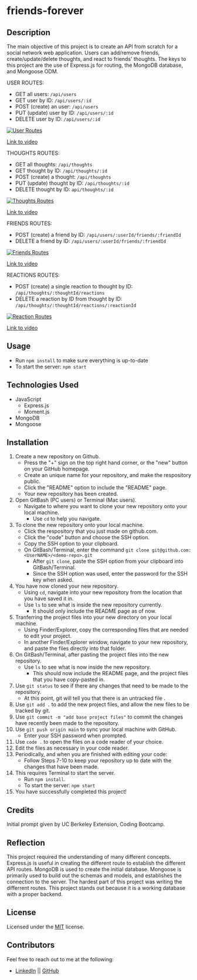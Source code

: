 # friends-forever

## Description

The main objective of this project is to create an API from scratch for a social network web application. Users can add/remove friends, create/update/delete thoughts, and react to friends' thoughts. The keys to this project are the use of Express.js for routing, the MongoDB database, and Mongoose ODM. 

USER ROUTES:
* GET all users: `/api/users`
* GET user by ID: `/api/users/:id`
* POST (create) an user: `/api/users`
* PUT (update) user by ID: `/api/users/:id` 
* DELETE user by ID: `/api/users/:id`

[![User Routes](./assets/userRoutes.gif)](https://drive.google.com/file/d/1cJOf6A5Tw4K7Nw_dq4Z0hl7aFAm7NnCk/view?usp=sharing "video")

[Link to video](https://drive.google.com/file/d/1cJOf6A5Tw4K7Nw_dq4Z0hl7aFAm7NnCk/view?usp=sharing)

THOUGHTS ROUTES: 
* GET all thoughts: `/api/thoughts`
* GET thought by ID: `/api/thoughts/:id`
* POST (create) a thought: `/api/thoughts`
* PUT (update) thought by ID: `/api/thoughts/:id`
* DELETE thought by ID: `api/thoughts/:id`

[![Thoughts Routes](./assets/thoughtsRoutes.gif)](https://drive.google.com/file/d/1qMnr_ac9gsqyugD8cOqGyXFeXbFEj8_W/view?usp=sharing "video")

[Link to video](https://drive.google.com/file/d/1qMnr_ac9gsqyugD8cOqGyXFeXbFEj8_W/view?usp=sharing)

FRIENDS ROUTES: 
* POST (create) a friend by ID: `/api/users/:userId/friends/:friendId` 
* DELETE a friend by ID: `/api/users/:userId/friends/:friendId` 

[![Friends Routes](./assets/friendsRoutes.gif)](https://drive.google.com/file/d/1Fx6NWxSPixuCTAO4NeGcvOIfDrKyo54l/view "video")

[Link to video](https://drive.google.com/file/d/1Fx6NWxSPixuCTAO4NeGcvOIfDrKyo54l/view)

REACTIONS ROUTES: 
* POST (create) a single reaction to thought by ID: `/api/thoughts/:thoughtId/reactions`
* DELETE a reaction by ID from thought by ID: `/api/thoughts/:thoughtId/reactions/:reactionId`
 
[![Reaction Routes](./assets/reactionRoutes.gif)](https://drive.google.com/file/d/1sXgXO2qhz3DYhy0KfZDRRkDvPMNL0fCY/view "video")

[Link to video](https://drive.google.com/file/d/1sXgXO2qhz3DYhy0KfZDRRkDvPMNL0fCY/view)

## Usage
* Run `npm install` to make sure everything is up-to-date
* To start the server: `npm start` 

## Technologies Used
* JavaScript
    * Express.js
    * Moment.js
* MongoDB
* Mongoose 

## Installation

1. Create a new repository on Github. 
    - Press the "+" sign on the top right hand corner, or the "new" button on your GitHub homepage. 
    - Create an unique name for your repository, and make the respository public. 
    - Click the "README" option to include the "README" page. 
    - Your new repository has been created.
2. Open GitBash (PC users) or Terminal (Mac users).
    - Navigate to where you want to clone your new repository onto your local machine. 
        - Use `cd` to help you navigate. 
3. To clone the new repository onto your local machine. 
    - Click the respository that you just made on github.com.
    - Click the "code" button and choose the SSH option. 
    - Copy the SSH option to your clipboard. 
    - On GitBash/Terminal, enter the command `git clone git@github.com:<UserNAME>/<demo-repo>.git`
        - After `git clone`, paste the SSH option from your clipboard into GitBash/Terminal.
        - Since the SSH option was used, enter the password for the SSH key when asked. 
4. You have now cloned your new repository.
    - Using `cd`, navigate into your new repository from the location that you have saved it in. 
    - Use `ls` to see what is inside the new repository currently. 
        - It should only include the README page as of now.
5. Tranferring the project files into your new directory on your local machine. 
    - Using Finder/Explorer, copy the corresponding files that are needed to edit your project. 
    - In another Finder/Explorer window, navigate to your new repository, and paste the files directly into that folder. 
6. On GitBash/Terminal, after pasting the project files into the new repository. 
    - Use `ls` to see what is now inside the new repository.
        - This should now include the README page, and the project files that you have copy-pasted in. 
7. Use `git status` to see if there any changes that need to be made to the repository. 
    - At this point, git will tell you that there is an untracked file .
8. Use `git add .` to add the new project files, and allow the new files to be tracked by git.
9. Use `git commit -m "add base project files"` to commit the changes have recently been made to the repository. 
10. Use `git push origin main` to sync your local machine with GitHub. 
    - Enter your SSH password when prompted. 
11. Use `code .` to open the files on a code reader of your choice.
12. Edit the files as necessary in your code reader. 
13. Periodically, and when you are finished with editing your code: 
    - Follow Steps 7-10 to keep your repository up to date with the changes that have been made. 
14. This requires Terminal to start the server. 
    * Run `npm install`.
    * To start the server: `npm start` 
15. You have successfully completed this project!

## Credits

Initial prompt given by UC Berkeley Extension, Coding Bootcamp. 

## Reflection

This project required the understanding of many different concepts. Express.js is useful in creating the different route to establish the different API routes. MongoDB is used to create the initial database. Mongoose is primarily used to build out the schemas and models, and establishes the connection to the server. The hardest part of this project was writing the differrent routes. This project stands out because it is a working database with a proper backend. 

## License

Licensed under the [MIT](https://choosealicense.com/licenses/mit/#) license. 

## Contributors

Feel free to reach out to me at the following: 
* [LinkedIn](https://www.linkedin.com/in/snehita-kolli-0abb23b1/) || [GitHub](https://github.com/snehitak20)
